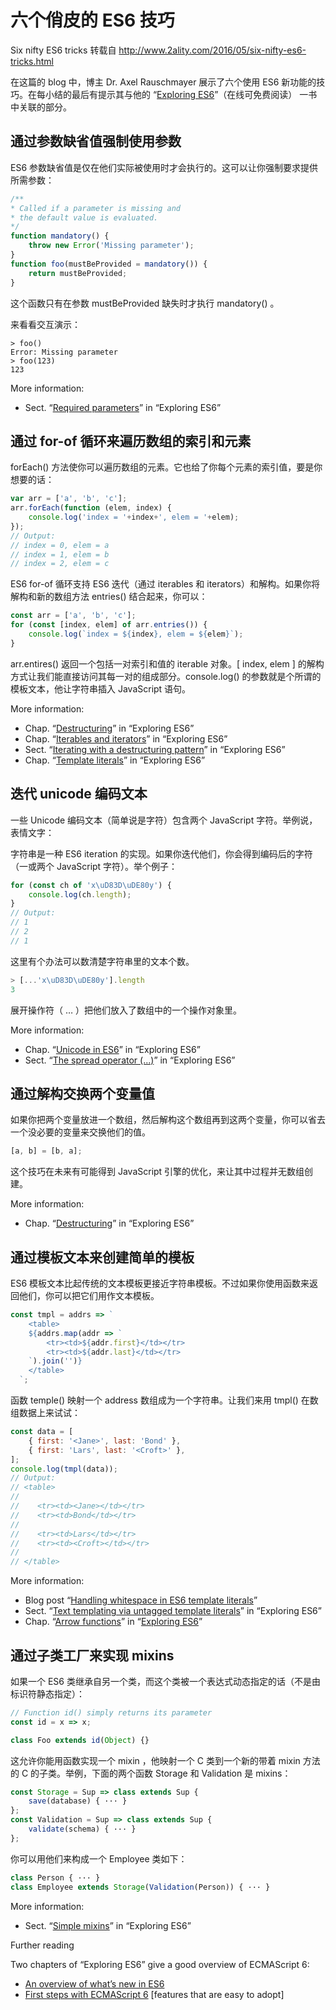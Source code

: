 # 六个俏皮的 ES6 技巧
Six nifty ES6 tricks 转载自 http://www.2ality.com/2016/05/six-nifty-es6-tricks.html

在这篇的 blog 中，博主 Dr. Axel Rauschmayer 展示了六个使用 ES6 新功能的技巧。在每小结的最后有提示其与他的 “[Exploring ES6](http://exploringjs.com/es6/)”（在线可免费阅读） 一书中关联的部分。

## 通过参数缺省值强制使用参数

ES6 参数缺省值是仅在他们实际被使用时才会执行的。这可以让你强制要求提供所需参数：

```javascript
/**
* Called if a parameter is missing and
* the default value is evaluated.
*/
function mandatory() {
    throw new Error('Missing parameter');
}
function foo(mustBeProvided = mandatory()) {
    return mustBeProvided;
}
```

这个函数只有在参数 mustBeProvided 缺失时才执行 mandatory() 。

来看看交互演示：

    > foo()
    Error: Missing parameter
    > foo(123)
    123

More information:

- Sect. “[Required parameters](http://exploringjs.com/es6/ch_parameter-handling.html#_required-parameters)” in “Exploring ES6”

## 通过 for-of 循环来遍历数组的索引和元素

forEach() 方法使你可以遍历数组的元素。它也给了你每个元素的索引值，要是你想要的话：

```javascript
var arr = ['a', 'b', 'c'];
arr.forEach(function (elem, index) {
    console.log('index = '+index+', elem = '+elem);
});
// Output:
// index = 0, elem = a
// index = 1, elem = b
// index = 2, elem = c
```

ES6 for-of 循环支持 ES6 迭代（通过 iterables 和 iterators）和解构。如果你将解构和新的数组方法 entries() 结合起来，你可以：

```javascript
const arr = ['a', 'b', 'c'];
for (const [index, elem] of arr.entries()) {
    console.log(`index = ${index}, elem = ${elem}`);
}
```

arr.entires() 返回一个包括一对索引和值的 iterable 对象。[ index, elem ] 的解构方式让我们能直接访问其每一对的组成部分。console.log() 的参数就是个所谓的模板文本，他让字符串插入 JavaScript 语句。

More information:

- Chap. “[Destructuring](http://exploringjs.com/es6/ch_destructuring.html)” in “Exploring ES6”
- Chap. “[Iterables and iterators](http://exploringjs.com/es6/ch_iteration.html)” in “Exploring ES6”
- Sect. “[Iterating with a destructuring pattern](http://exploringjs.com/es6/ch_for-of.html#_iterating-with-a-destructuring-pattern)” in “Exploring ES6”
- Chap. “[Template literals](http://exploringjs.com/es6/ch_template-literals.html)” in “Exploring ES6”

## 迭代 unicode 编码文本

一些 Unicode 编码文本（简单说是字符）包含两个 JavaScript 字符。举例说，表情文字：

字符串是一种 ES6 iteration 的实现。如果你迭代他们，你会得到编码后的字符（一或两个 JavaScript 字符）。举个例子：

```javascript
for (const ch of 'x\uD83D\uDE80y') {
    console.log(ch.length);
}
// Output:
// 1
// 2
// 1
```

这里有个办法可以数清楚字符串里的文本个数。

```javascript
> [...'x\uD83D\uDE80y'].length
3
```

展开操作符（ … ）把他们放入了数组中的一个操作对象里。

More information:

- Chap. “[Unicode in ES6](http://exploringjs.com/es6/ch_unicode.html)” in “Exploring ES6”
- Sect. “[The spread operator (...)](http://exploringjs.com/es6/ch_parameter-handling.html#sec_spread-operator)” in “Exploring ES6”

## 通过解构交换两个变量值

如果你把两个变量放进一个数组，然后解构这个数组再到这两个变量，你可以省去一个没必要的变量来交换他们的值。

```javascript
[a, b] = [b, a];
```

这个技巧在未来有可能得到 JavaScript 引擎的优化，来让其中过程并无数组创建。

More information:

- Chap. “[Destructuring](http://exploringjs.com/es6/ch_destructuring.html)” in “Exploring ES6”

## 通过模板文本来创建简单的模板

ES6 模板文本比起传统的文本模板更接近字符串模板。不过如果你使用函数来返回他们，你可以把它们用作文本模板。

```javascript
const tmpl = addrs => `
    <table>
    ${addrs.map(addr => `
        <tr><td>${addr.first}</td></tr>
        <tr><td>${addr.last}</td></tr>
    `).join('')}
    </table>
  `;
```

函数 temple() 映射一个 address 数组成为一个字符串。让我们来用 tmpl() 在数组数据上来试试：

```javascript
const data = [
    { first: '<Jane>', last: 'Bond' },
    { first: 'Lars', last: '<Croft>' },
];
console.log(tmpl(data));
// Output:
// <table>
//
//    <tr><td><Jane></td></tr>
//    <tr><td>Bond</td></tr>
//
//    <tr><td>Lars</td></tr>
//    <tr><td><Croft></td></tr>
//
// </table>
```

More information:

- Blog post “[Handling whitespace in ES6 template literals](http://www.2ality.com/2016/05/template-literal-whitespace.html)”
- Sect. “[Text templating via untagged template literals](http://exploringjs.com/es6/ch_template-literals.html#_text-templating-via-untagged-template-literals)” in “Exploring ES6”
- Chap. “[Arrow functions](http://exploringjs.com/es6/ch_arrow-functions.html)” in “[Exploring ES6]()”

## 通过子类工厂来实现 mixins

如果一个 ES6 类继承自另一个类，而这个类被一个表达式动态指定的话（不是由标识符静态指定）：

```javascript
// Function id() simply returns its parameter
const id = x => x;

class Foo extends id(Object) {}
```

这允许你能用函数实现一个 mixin ，他映射一个 C 类到一个新的带着 mixin 方法的 C 的子类。举例，下面的两个函数 Storage 和 Validation 是 mixins：

```javascript
const Storage = Sup => class extends Sup {
    save(database) { ··· }
};
const Validation = Sup => class extends Sup {
    validate(schema) { ··· }
};
```

你可以用他们来构成一个 Employee 类如下：

```javascript
class Person { ··· }
class Employee extends Storage(Validation(Person)) { ··· }
```



More information:

- Sect. “[Simple mixins](http://exploringjs.com/es6/ch_classes.html#_simple-mixins)” in “Exploring ES6”

Further reading

Two chapters of “Exploring ES6” give a good overview of ECMAScript 6:

- [An overview of what’s new in ES6](http://exploringjs.com/es6/ch_overviews.html)
- [First steps with ECMAScript 6](http://exploringjs.com/es6/ch_first-steps.html) [features that are easy to adopt]
